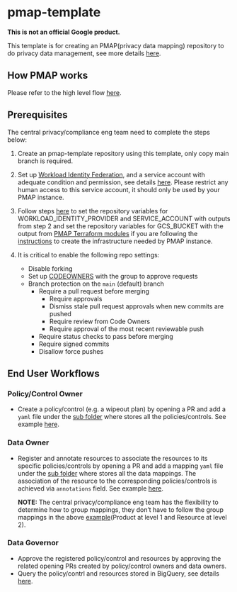 # pmap-template

**This is not an official Google product.**

This template is for creating an PMAP(privacy data mapping) repository to do
privacy data management, see more details
[here](https://github.com/abcxyz/pmap#background).

## How PMAP works

Please refer to the high level flow
[here](https://github.com/abcxyz/pmap#architecture).

## Prerequisites

The central privacy/compliance eng team need to complete the steps below:

1.  Create an pmap-template repository using this template, only copy main
    branch is required.

2.  Set up
    [Workload Identity Federation](https://cloud.google.com/iam/docs/workload-identity-federation),
    and a service account with adequate condition and permission, see details
    [here](https://github.com/abcxyz/pmap#workload-identity-federation). Please
    restrict any human access to this service account, it should only be used by
    your PMAP instance.

3.  Follow steps
    [here](https://docs.github.com/en/actions/learn-github-actions/variables#creating-configuration-variables-for-a-repository)
    to set the repository variables for WORKLOAD_IDENTITY_PROVIDER and
    SERVICE_ACCOUNT with outputs from step 2 and set the repository variables
    for GCS_BUCKET with the output from
    [PMAP Terraform modules](https://github.com/abcxyz/pmap/blob/b1105ccaa211a3f0bba7c25edbe0f794dc92d54f/terraform/e2e/outputs.tf#L55)
    if you are following the
    [instructions](https://github.com/abcxyz/pmap#infrastructure-for-pmap) to
    create the infrastructure needed by PMAP instance.

4.  It is critical to enable the following repo settings:

    -   Disable forking
    -   Set up
        [CODEOWNERS](https://docs.github.com/en/repositories/managing-your-repositorys-settings-and-features/customizing-your-repository/about-code-owners)
        with the group to approve requests
    -   Branch protection on the `main` (default) branch
        -   Require a pull request before merging
            -   Require approvals
            -   Dismiss stale pull request approvals when new commits are pushed
            -   Require review from Code Owners
            -   Require approval of the most recent reviewable push
        -   Require status checks to pass before merging
        -   Require signed commits
        -   Disallow force pushes

## End User Workflows

### Policy/Control Owner

*   Create a policy/control (e.g. a wipeout plan) by opening a PR and add a
    `yaml` file under the [sub folder](./example_org/policy) where stores all
    the policies/controls. See example
    [here](./example_org/policy/wipeout/default.yaml).

### Data Owner

*   Register and annotate resources to associate the resources to its specific
    policies/controls by opening a PR and add a mapping `yaml` file under the
    [sub folder](./example_org/mapping) where stores all the data mappings.
    The association of the resource to the corresponding policies/controls is
    achieved via `annotations` field. See example
    [here](./example_org/mapping/product_x/gcs_bucket.yaml).

    **NOTE:** The central privacy/compliance eng team has the flexibility to determine how to group
    mappings, they don’t have to follow the group mappings in the above
    [example](./example_org/mapping)(Product at level 1 and Resource at level 2).

### Data Governor

*   Approve the registered policy/control and resources by approving the related opening PRs
    created by policy/control owners and data owners.
*   Query the policy/contrl and resources stored in BigQuery, see details [here](https://github.com/abcxyz/pmap#data-governortodo).